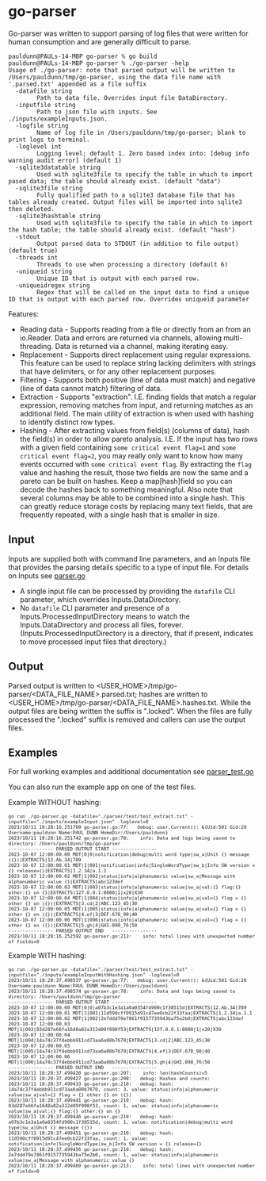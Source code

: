 # go-parser
Go-parser was written to support parsing of log files that were written for human consumption and are generally difficult to parse.

```
pauldunn@PAULs-14-MBP go-parser % go build  
pauldunn@PAULs-14-MBP go-parser % ./go-parser -help
Usage of ./go-parser: note that parsed output will be written to /Users/pauldunn/tmp/go-parser, using the data file name with '.parsed.txt' appended as a file suffix 
  -datafile string
    	Path to data file. Overrides input file DataDirectory.
  -inputfile string
    	Path to json file with inputs. See ./inputs/exampleInputs.json.
  -logfile string
    	Name of log file in /Users/pauldunn/tmp/go-parser; blank to print logs to terminal.
  -loglevel int
    	Logging level; default 1. Zero based index into: [debug info warning audit error] (default 1)
  -sqlite3datatable string
    	Used with sqlite3file to specify the table in which to import pased data; the table should already exist. (default "data")
  -sqlite3file string
    	Fully qualified path to a sqlite3 database file that has tables already created. Output files will be imported into sqlite3 then deleted.
  -sqlite3hashtable string
    	Used with sqlite3file to specify the table in which to import the hash table; the table should already exist. (default "hash")
  -stdout
    	Output parsed data to STDOUT (in addition to file output) (default true)
  -threads int
    	Threads to use when processing a directory (default 6)
  -uniqueid string
    	Unique ID that is output with each parsed row.
  -uniqueidregex string
    	Regex that will be called on the input data to find a unique ID that is output with each parsed row. Overrides uniqueid parameter
```  

Features:
* Reading data - Supports reading from a file or directly from an from an io.Reader. Data and errors are returned via channels, allowing multi-threading. Data is returned via a channel, making iterating easy.
* Replacement - Supports direct replacement using regular expressions. This feature can be used to replace string lacking delimiters with strings that have delimiters, or for any other replacement purposes.
* Filtering - Supports both positive (line of data must match) and negative (line of data cannot match) filtering of data.
* Extraction - Supports "extraction". I.E. finding fields that match a regular expression, removing matches from input, and returning matches as an additional field. The main utility of extraction is when used with hashing to identify distinct row types. 
* Hashing - After extracting values from field(s) (columns of data), hash the field(s) in order to allow pareto analysis. I.E. If the input has two rows with a given field containing `some critical event flag=1` and `some critical event flag=2`, you may really only want to know how many events occurred with `some critical event flag`. By extracting the `flag` value and hashing the result, those two fields are now the same and a pareto can be built on hashes. Keep a map[hash]field so you can decode the hashes back to something meaningful. Also note that several columns may be able to be combined into a single hash. This can greatly reduce storage costs by replacing many text fields, that are frequently repeated, with a single hash that is smaller in size.

## Input
Inputs are supplied both with command line parameters, and an Inputs file that provides the parsing details specific to a type of input file. For details on Inputs see [parser.go](./parser/parser.go)
* A single input file can be processed by providing the `datafile` CLI parameter, which overrides Inputs.DataDirectory.
* No `datafile` CLI parameter and presence of a Inputs.ProcessedInputDirectory means to watch the Inputs.DataDirectory and process all files, forever. (Inputs.ProcessedInputDirectory is a directory, that if present, indicates to move processed input files that directory.)  
## Output
Parsed output is written to <USER_HOME>/tmp/go-parser/<DATA_FILE_NAME>.parsed.txt; hashes are written to <USER_HOME>/tmp/go-parser/<DATA_FILE_NAME>.hashes.txt. While the output files are being written the suffix is ".locked". When the files are fully processed the ".locked" suffix is removed and callers can use the output files.    

## Examples
For full working examples and additional documentation see [parser_test.go](./parser/parser_test.go)

You can also run the example app on one of the test files.

Example WITHOUT hashing:
<font size=0.5em>
```
go run ./go-parser.go -datafile="./parser/test/test_extract.txt" -inputfile="./inputs/exampleInput.json" -loglevel=0                
2023/10/11 18:28:16.251709 go-parser.go:77:   debug: user.Current(): &{Uid:501 Gid:20 Username:pauldunn Name:PAUL DUNN HomeDir:/Users/pauldunn}
2023/10/11 18:28:16.251742 go-parser.go:78:    info: Data and logs being saved to directory: /Users/pauldunn/tmp/go-parser
---------------- PARSED OUTPUT START ----------------
2023-10-07 12:00:00.00 MDT|0|0|notification|debug|multi word type|sw_a|Unit {} message ({})|EXTRACTS|12.Ab.34|789
2023-10-07 12:00:00.01 MDT|1|001|notification|info|SingleWordType|sw_b|Info SW version = {} release={}|EXTRACTS|1.2.34|a.1.1
2023-10-07 12:00:00.02 MDT|1|002|status|info|alphanumeric value|sw_a|Message with alphanumberic value {}|EXTRACTS|abc123def
2023-10-07 12:00:00.03 MDT|1|003|status|info|alphanumeric value|sw_a|val:{} flag:{} other:{} on {}|EXTRACTS|127.0.0.1:8080|1|x20|X30
2023-10-07 12:00:00.04 MDT|1|004|status|info|alphanumeric value|sw_a|val={} flag = {} other {} on ({})|EXTRACTS|3.cd|2|ABC.123_45|30
2023-10-07 12:00:00.05 MDT|1|005|status|info|alphanumeric value|sw_a|val={} flag = {} other {} on ({})|EXTRACTS|4.ef|3|DEF.678_90|40
2023-10-07 12:00:00.06 MDT|1|006|status|info|alphanumeric value|sw_a|val={} flag = {} other {} on ({})|EXTRACTS|5.gh|4|GHI.098_76|50
---------------- PARSED OUTPUT END   ----------------
2023/10/11 18:28:16.252592 go-parser.go:213:    info: total lines with unexpected number of fields=0
```
</font>

Example WITH hashing:
<font size=0.5em>
```
go run ./go-parser.go -datafile="./parser/test/test_extract.txt" -inputfile="./inputs/exampleInputWithHashing.json" -loglevel=0
2023/10/11 18:28:37.498537 go-parser.go:77:   debug: user.Current(): &{Uid:501 Gid:20 Username:pauldunn Name:PAUL DUNN HomeDir:/Users/pauldunn}
2023/10/11 18:28:37.498574 go-parser.go:78:    info: Data and logs being saved to directory: /Users/pauldunn/tmp/go-parser
---------------- PARSED OUTPUT START ----------------
2023-10-07 12:00:00.00 MDT|0|0|a07b3c1e3a1a0a0354fd900c1f38515d|EXTRACTS|12.Ab.34|789
2023-10-07 12:00:00.01 MDT|1|001|11d590cff0915d91c47ee0cb22f33faa|EXTRACTS|1.2.34|a.1.1
2023-10-07 12:00:00.02 MDT|1|002|2e7ddd79e7861f9157735943ba75e2b0|EXTRACTS|abc123def
2023-10-07 12:00:00.03 MDT|1|003|03d287e66fa1648a82a312d09f998f53|EXTRACTS|127.0.0.1:8080|1|x20|X30
2023-10-07 12:00:00.04 MDT|1|004|14a74c37f4ebbb911cd73aa6a00b7670|EXTRACTS|3.cd|2|ABC.123_45|30
2023-10-07 12:00:00.05 MDT|1|005|14a74c37f4ebbb911cd73aa6a00b7670|EXTRACTS|4.ef|3|DEF.678_90|40
2023-10-07 12:00:00.06 MDT|1|006|14a74c37f4ebbb911cd73aa6a00b7670|EXTRACTS|5.gh|4|GHI.098_76|50
---------------- PARSED OUTPUT END   ----------------
2023/10/11 18:28:37.499420 go-parser.go:207:    info: len(hashCounts)=5
2023/10/11 18:28:37.499427 go-parser.go:208:   debug: Hashes and counts:
2023/10/11 18:28:37.499433 go-parser.go:210:   debug: hash: 14a74c37f4ebbb911cd73aa6a00b7670, count: 3, value: status|info|alphanumeric value|sw_a|val={} flag = {} other {} on ({})
2023/10/11 18:28:37.499441 go-parser.go:210:   debug: hash: 03d287e66fa1648a82a312d09f998f53, count: 1, value: status|info|alphanumeric value|sw_a|val:{} flag:{} other:{} on {}
2023/10/11 18:28:37.499446 go-parser.go:210:   debug: hash: a07b3c1e3a1a0a0354fd900c1f38515d, count: 1, value: notification|debug|multi word type|sw_a|Unit {} message ({})
2023/10/11 18:28:37.499451 go-parser.go:210:   debug: hash: 11d590cff0915d91c47ee0cb22f33faa, count: 1, value: notification|info|SingleWordType|sw_b|Info SW version = {} release={}
2023/10/11 18:28:37.499456 go-parser.go:210:   debug: hash: 2e7ddd79e7861f9157735943ba75e2b0, count: 1, value: status|info|alphanumeric value|sw_a|Message with alphanumeric value {}
2023/10/11 18:28:37.499460 go-parser.go:213:    info: total lines with unexpected number of fields=0
```
</font>